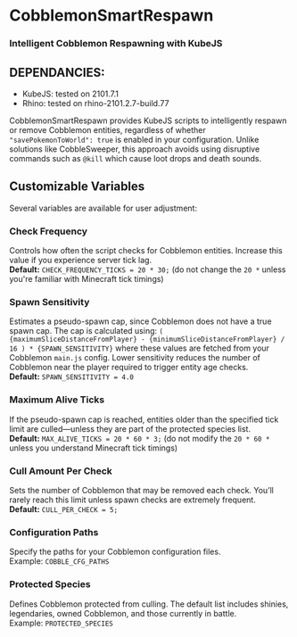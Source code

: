 # CobblemonSmartRespawn

### Intelligent Cobblemon Respawning with KubeJS
## DEPENDANCIES:
- KubeJS: tested on 2101.7.1
- Rhino: tested on rhino-2101.2.7-build.77

CobblemonSmartRespawn provides KubeJS scripts to intelligently respawn or remove Cobblemon entities, regardless of whether `"savePokemonToWorld": true` is enabled in your configuration. Unlike solutions like CobbleSweeper, this approach avoids using disruptive commands such as `@kill` which cause loot drops and death sounds.

## Customizable Variables

Several variables are available for user adjustment:

### Check Frequency

Controls how often the script checks for Cobblemon entities. Increase this value if you experience server tick lag.  
**Default:** `CHECK_FREQUENCY_TICKS = 20 * 30;` (do not change the `20 *` unless you're familiar with Minecraft tick timings)

### Spawn Sensitivity

Estimates a pseudo-spawn cap, since Cobblemon does not have a true spawn cap. The cap is calculated using:
`( {maximumSliceDistanceFromPlayer} - {minimumSliceDistanceFromPlayer} / 16 ) * {SPAWN_SENSITIVITY}`
where these values are fetched from your Cobblemon `main.js` config. Lower sensitivity reduces the number of Cobblemon near the player required to trigger entity age checks.  
**Default:** `SPAWN_SENSITIVITY = 4.0`

### Maximum Alive Ticks

If the pseudo-spawn cap is reached, entities older than the specified tick limit are culled—unless they are part of the protected species list.  
**Default:** `MAX_ALIVE_TICKS = 20 * 60 * 3;` (do not modify the `20 * 60 *` unless you understand Minecraft tick timings)

### Cull Amount Per Check

Sets the number of Cobblemon that may be removed each check. You’ll rarely reach this limit unless spawn checks are extremely frequent.  
**Default:** `CULL_PER_CHECK = 5;`

### Configuration Paths

Specify the paths for your Cobblemon configuration files.  
Example: `COBBLE_CFG_PATHS`

### Protected Species

Defines Cobblemon protected from culling. The default list includes shinies, legendaries, owned Cobblemon, and those currently in battle.  
Example: `PROTECTED_SPECIES`

